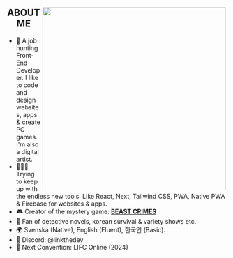 <div>
  <img align="right" height="420" src="https://i.imgur.com/fOIAeij.png">
  <h2 align="center">ABOUT ME</h2>

- 🐧 A job hunting Front-End Developer. I like to code and design websites, apps & create PC games. I'm also a digital artist.
- 👨🏻‍💻 Trying to keep up with the endless new tools. Like React, Next, Tailwind CSS, PWA, Native PWA & Firebase for websites & apps.
- 🎮 Creator of the mystery game: [**BEAST CRIMES**](https://www.beastcrimes.com/)
- 🤩 Fan of detective novels, korean survival & variety shows etc.
- 🌍 Svenska (Native), English (Fluent), 한국인 (Basic).
- 💬 Discord: @linkthedev
- 🦦 Next Convention: LIFC Online (2024)
